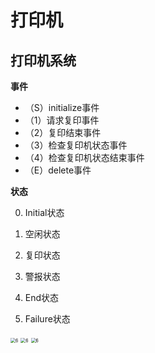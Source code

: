 # 打印机

## 打印机系统

**事件**

- （S）initialize事件
- （1）请求复印事件
- （2）复印结束事件
- （3）检查复印机状态事件
- （4）检查复印机状态结束事件
- （E）delete事件

**状态**

0. Initial状态

1. 空闲状态
2. 复印状态
3. 警报状态
4. End状态
5. Failure状态

<img src="https://s1.ax1x.com/2020/07/01/NoJv8g.jpg" alt="6" style="zoom:50%;" />

<img src="https://s1.ax1x.com/2020/07/01/NoJzvj.jpg" alt="6" style="zoom:50%;" />

<img src="https://s1.ax1x.com/2020/07/01/NoJx2Q.jpg" alt="6" style="zoom:50%;" />
